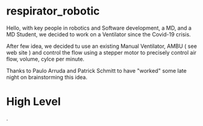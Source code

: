 # respirator_robotic

Hello,
with key people in robotics and Software development, a MD, and a MD Student, we decided to work on a Ventilator since the Covid-19 crisis.

After few idea, we decided tu use an existing Manual Ventilator, AMBU ( see web site ) and control the flow using a stepper motor to precisely control air flow, volume, cylce per minute.

Thanks to Paulo Arruda and Patrick Schmitt to have "worked" some late night on brainstorming this idea.


# High Level

.

# 
